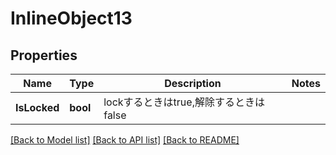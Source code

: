 # InlineObject13

## Properties

Name | Type | Description | Notes
------------ | ------------- | ------------- | -------------
**IsLocked** | **bool** | lockするときはtrue,解除するときはfalse | 

[[Back to Model list]](../README.md#documentation-for-models) [[Back to API list]](../README.md#documentation-for-api-endpoints) [[Back to README]](../README.md)


